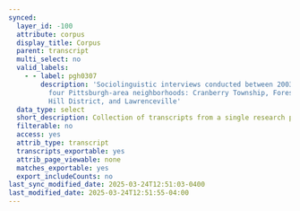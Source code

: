 ```yaml
---
synced:
  layer_id: -100
  attribute: corpus
  display_title: Corpus
  parent: transcript
  multi_select: no
  valid_labels:
    - - label: pgh0307
        description: 'Sociolinguistic interviews conducted between 2003 and 2007 in
          four Pittsburgh-area neighborhoods: Cranberry Township, Forest Hills, the
          Hill District, and Lawrenceville'
  data_type: select
  short_description: Collection of transcripts from a single research project
  filterable: no
  access: yes
  attrib_type: transcript
  transcripts_exportable: yes
  attrib_page_viewable: none
  matches_exportable: yes
  export_includeCounts: no
last_sync_modified_date: 2025-03-24T12:51:03-0400
last_modified_date: 2025-03-24T12:51:55-04:00
---
```

